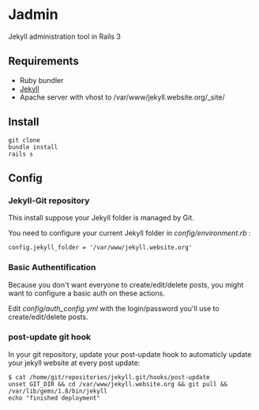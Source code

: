 # Jadmin

Jekyll administration tool in Rails 3

## Requirements

* Ruby bundler
* [Jekyll](http://www.jekyllrb.com)
* Apache server with vhost to /var/www/jekyll.website.org/_site/

## Install

    git clone 
    bundle install
    rails s

## Config

### Jekyll-Git repository

This install suppose your Jekyll folder is managed by Git.

You need to configure your current Jekyll folder in _config/environment.rb_ :

    config.jekyll_folder = '/var/www/jekyll.website.org'

### Basic Authentification

Because you don't want everyone to create/edit/delete posts, you might want to configure a basic auth on these actions.

Edit _config/auth_config.yml_ with the login/password you'll use to create/edit/delete posts.

### post-update git hook

In your git repository, update your post-update hook to automaticly update your jekyll website at every post update:

    $ cat /home/git/repositories/jekyll.git/hooks/post-update
    unset GIT_DIR && cd /var/www/jekyll.website.org && git pull && /var/lib/gems/1.8/bin/jekyll
    echo "finished deployment"
